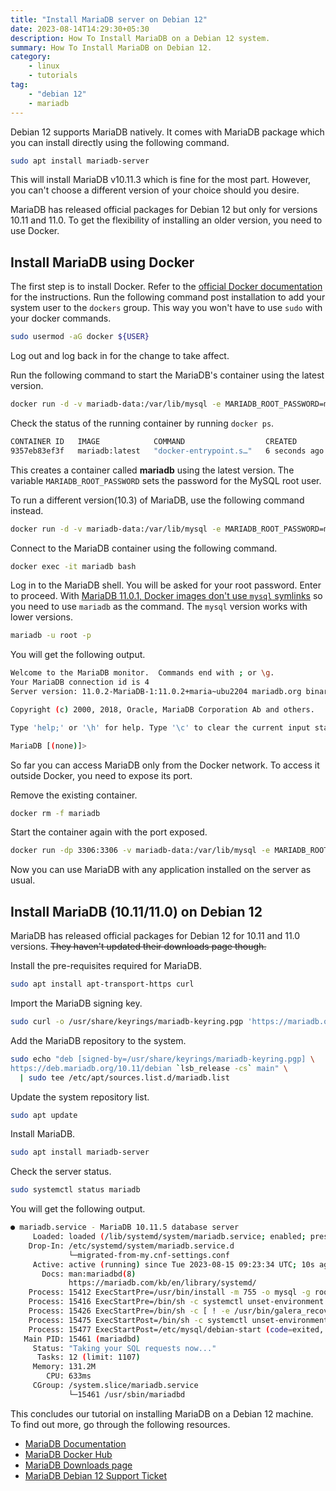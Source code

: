 ```yaml
---
title: "Install MariaDB server on Debian 12"
date: 2023-08-14T14:29:30+05:30
description: How To Install MariaDB on a Debian 12 system.
summary: How To Install MariaDB on Debian 12.
category:
    - linux
    - tutorials
tag:
    - "debian 12"
    - mariadb
---
```


Debian 12 supports MariaDB natively. It comes with MariaDB package which you can install directly using the following command.

```bash
sudo apt install mariadb-server
```

This will install MariaDB v10.11.3 which is fine for the most part. However, you can't choose a different version of your choice should you desire.

MariaDB has released official packages for Debian 12 but only for versions 10.11 and 11.0. To get the flexibility of installing an older version, you need to use Docker.

## Install MariaDB using Docker

The first step is to install Docker. Refer to the [official Docker documentation](https://docs.docker.com/engine/install/) for the instructions. Run the following command post installation to add your system user to the `dockers` group. This way you won't have to use `sudo` with your docker commands.

```bash
sudo usermod -aG docker ${USER}
```

Log out and log back in for the change to take affect.

Run the following command to start the MariaDB's container using the latest version.

```bash
docker run -d -v mariadb-data:/var/lib/mysql -e MARIADB_ROOT_PASSWORD=my-secret-pw --name mariadb --restart=always mariadb:latest
```

Check the status of the running container by running `docker ps`.

```bash
CONTAINER ID   IMAGE            COMMAND                  CREATED         STATUS         PORTS      NAMES
9357eb83ef3f   mariadb:latest   "docker-entrypoint.s…"   6 seconds ago   Up 5 seconds   3306/tcp   mariadb
```

This creates a container called **mariadb** using the latest version. The variable `MARIADB_ROOT_PASSWORD` sets the password for the MySQL root user.

To run a different version(10.3) of MariaDB, use the following command instead.

```bash
docker run -d -v mariadb-data:/var/lib/mysql -e MARIADB_ROOT_PASSWORD=my-secret-pw --name mariadb --restart=always mariadb:10.3
```

Connect to the MariaDB container using the following command.

```bash
docker exec -it mariadb bash
```

Log in to the MariaDB shell. You will be asked for your root password. Enter to proceed. With [MariaDB 11.0.1, Docker images don't use `mysql` symlinks](https://mariadb.com/kb/en/mariadb-11-0-1-release-notes/) so you need to use `mariadb` as the command. The `mysql` version works with lower versions.

```bash
mariadb -u root -p
```

You will get the following output.

```bash
Welcome to the MariaDB monitor.  Commands end with ; or \g.
Your MariaDB connection id is 4
Server version: 11.0.2-MariaDB-1:11.0.2+maria~ubu2204 mariadb.org binary distribution

Copyright (c) 2000, 2018, Oracle, MariaDB Corporation Ab and others.

Type 'help;' or '\h' for help. Type '\c' to clear the current input statement.

MariaDB [(none)]>
```

So far you can access MariaDB only from the Docker network. To access it outside Docker, you need to expose its port.

Remove the existing container.

```bash
docker rm -f mariadb
```

Start the container again with the port exposed.

```bash
docker run -dp 3306:3306 -v mariadb-data:/var/lib/mysql -e MARIADB_ROOT_PASSWORD=my-secret-pw --name mariadb --restart=always mariadb:latest
```

Now you can use MariaDB with any application installed on the server as usual.

## Install MariaDB (10.11/11.0) on Debian 12

MariaDB has released official packages for Debian 12 for 10.11 and 11.0 versions. ~~They haven't updated their downloads page though.~~

Install the pre-requisites required for MariaDB.

```bash
sudo apt install apt-transport-https curl
```

Import the MariaDB signing key.

```bash
sudo curl -o /usr/share/keyrings/mariadb-keyring.pgp 'https://mariadb.org/mariadb_release_signing_key.pgp'
```

Add the MariaDB repository to the system.

```bash
sudo echo "deb [signed-by=/usr/share/keyrings/mariadb-keyring.pgp] \
https://deb.mariadb.org/10.11/debian `lsb_release -cs` main" \
  | sudo tee /etc/apt/sources.list.d/mariadb.list
```

Update the system repository list.

```bash
sudo apt update
```

Install MariaDB.

```bash
sudo apt install mariadb-server
```

Check the server status.

```bash
sudo systemctl status mariadb
```

You will get the following output.

```bash
● mariadb.service - MariaDB 10.11.5 database server
     Loaded: loaded (/lib/systemd/system/mariadb.service; enabled; preset: enabled)
    Drop-In: /etc/systemd/system/mariadb.service.d
             └─migrated-from-my.cnf-settings.conf
     Active: active (running) since Tue 2023-08-15 09:23:34 UTC; 10s ago
       Docs: man:mariadbd(8)
             https://mariadb.com/kb/en/library/systemd/
    Process: 15412 ExecStartPre=/usr/bin/install -m 755 -o mysql -g root -d /var/run/mysqld (code=exited, status=0/SUCCESS)
    Process: 15416 ExecStartPre=/bin/sh -c systemctl unset-environment _WSREP_START_POSITION (code=exited, status=0/SUCCESS)
    Process: 15426 ExecStartPre=/bin/sh -c [ ! -e /usr/bin/galera_recovery ] && VAR= ||   VAR=`cd /usr/bin/..; /usr/bin/galera_recovery`; [ $? -eq 0 ]   && systemctl set-environment _WSREP_START_POSITION=$VAR>
    Process: 15475 ExecStartPost=/bin/sh -c systemctl unset-environment _WSREP_START_POSITION (code=exited, status=0/SUCCESS)
    Process: 15477 ExecStartPost=/etc/mysql/debian-start (code=exited, status=0/SUCCESS)
   Main PID: 15461 (mariadbd)
     Status: "Taking your SQL requests now..."
      Tasks: 12 (limit: 1107)
     Memory: 131.2M
        CPU: 633ms
     CGroup: /system.slice/mariadb.service
             └─15461 /usr/sbin/mariadbd
```

This concludes our tutorial on installing MariaDB on a Debian 12 machine. To find out more, go through the following resources.

- [MariaDB Documentation](https://mariadb.com/kb/en/)
- [MariaDB Docker Hub](https://hub.docker.com/_/mariadb)
- [MariaDB Downloads page](https://mariadb.org/download/?t=repo-config)
- [MariaDB Debian 12 Support Ticket](https://jira.mariadb.org/browse/MCOL-5530)
